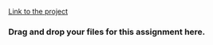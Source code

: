 [Link to the project](https://app.sigmaschool.co/posts/csdp-coding-fundamentals-level-1-practice-project-2-currency-converter-intermediate)

### Drag and drop your files for this assignment here. 